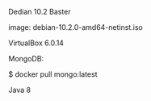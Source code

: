 Dedian 10.2 Baster

image: debian-10.2.0-amd64-netinst.iso

VirtualBox 6.0.14

MongoDB:

$ docker pull mongo:latest

Java 8